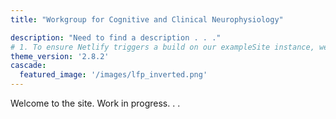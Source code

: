 ```yaml
---
title: "Workgroup for Cognitive and Clinical Neurophysiology"

description: "Need to find a description . . ."
# 1. To ensure Netlify triggers a build on our exampleSite instance, we need to change a file in the exampleSite directory.
theme_version: '2.8.2'
cascade:
  featured_image: '/images/lfp_inverted.png'
---
```

Welcome to the site. Work in progress. . .

